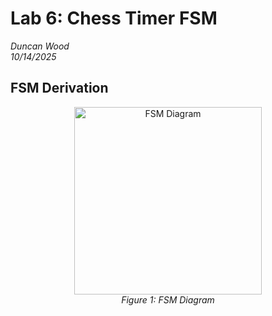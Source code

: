 # Lab 6: Chess Timer FSM
*Duncan Wood* <br>
*10/14/2025*

## FSM Derivation
<div align="center">
  <img src="img/" alt="FSM Diagram" width="300"/><br>
  <em>Figure 1: FSM Diagram </em>
</div>
